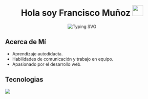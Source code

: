 <h1 align="center">
  <b> Hola soy Francisco Muñoz </b>
    <img src="https://media.giphy.com/media/hvRJCLFzcasrR4ia7z/giphy.gif" width="35"> 
</h1>

<p align="center">
  <img src="https://readme-typing-svg.herokuapp.com?font=Fira+Code&pause=1000&color=8BF77B&center=true&vCenter=true&width=435&lines=Estudiante+de+Ing.+en+Inform%C3%A1tica;Front-End+Developer" alt="Typing SVG" />
</p>

<!-- Acerca de mi -->
## **Acerca de Mí**
- Aprendizaje autodidacta.
- Habilidades de comunicación y trabajo en equipo.
- Apasionado por el desarrollo web.

<!-- tecnologias dominio -->
## **Tecnologias**
<p align="left">
  <a href="https://skillicons.dev">
    <img src="https://skillicons.dev/icons?i=html,css,js,react,astro,tailwind,nodejs" />
  </a>
</p>
